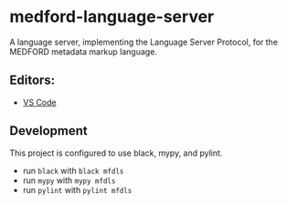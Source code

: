 # medford-language-server
A language server, implementing the Language Server Protocol, for the MEDFORD metadata markup language.

## Editors:
* [VS Code](https://github.com/liam-strand/medford-vscode)

## Development
This project is configured to use black, mypy, and pylint. 
* run `black` with `black mfdls`
* run `mypy` with `mypy mfdls`
* run `pylint` with `pylint mfdls`
